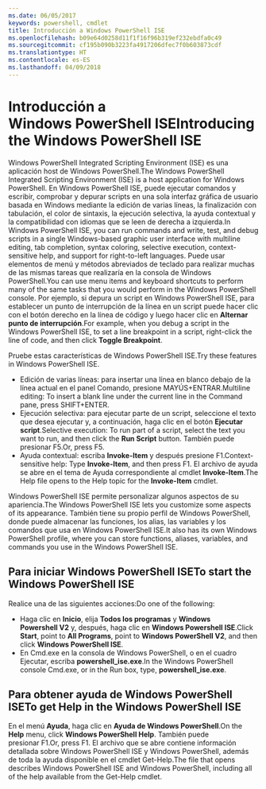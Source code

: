 ```yaml
---
ms.date: 06/05/2017
keywords: powershell, cmdlet
title: Introducción a Windows PowerShell ISE
ms.openlocfilehash: b09e64d0258d11f1f16f96b319ef232ebdfa0c49
ms.sourcegitcommit: cf195b090b3223fa4917206dfec7f0b603873cdf
ms.translationtype: HT
ms.contentlocale: es-ES
ms.lasthandoff: 04/09/2018
---
```

# <a name="introducing-the-windows-powershell-ise"></a><span data-ttu-id="40328-103">Introducción a Windows PowerShell ISE</span><span class="sxs-lookup"><span data-stu-id="40328-103">Introducing the Windows PowerShell ISE</span></span>

<span data-ttu-id="40328-104">Windows PowerShell Integrated Scripting Environment (ISE) es una aplicación host de Windows PowerShell.</span><span class="sxs-lookup"><span data-stu-id="40328-104">The Windows PowerShell Integrated Scripting Environment (ISE) is a host application for Windows PowerShell.</span></span> <span data-ttu-id="40328-105">En Windows PowerShell ISE, puede ejecutar comandos y escribir, comprobar y depurar scripts en una sola interfaz gráfica de usuario basada en Windows mediante la edición de varias líneas, la finalización con tabulación, el color de sintaxis, la ejecución selectiva, la ayuda contextual y la compatibilidad con idiomas que se leen de derecha a izquierda.</span><span class="sxs-lookup"><span data-stu-id="40328-105">In Windows PowerShell ISE, you can run commands and write, test, and debug scripts in a single Windows-based graphic user interface with multiline editing, tab completion, syntax coloring, selective execution, context-sensitive help, and support for right-to-left languages.</span></span> <span data-ttu-id="40328-106">Puede usar elementos de menú y métodos abreviados de teclado para realizar muchas de las mismas tareas que realizaría en la consola de Windows PowerShell.</span><span class="sxs-lookup"><span data-stu-id="40328-106">You can use menu items and keyboard shortcuts to perform many of the same tasks that you would perform in the Windows PowerShell console.</span></span> <span data-ttu-id="40328-107">Por ejemplo, si depura un script en Windows PowerShell ISE, para establecer un punto de interrupción de la línea en un script puede hacer clic con el botón derecho en la línea de código y luego hacer clic en **Alternar punto de interrupción**.</span><span class="sxs-lookup"><span data-stu-id="40328-107">For example, when you debug a script in the Windows PowerShell ISE, to set a line breakpoint in a script, right-click the line of code, and then click **Toggle Breakpoint**.</span></span>

<span data-ttu-id="40328-108">Pruebe estas características de Windows PowerShell ISE.</span><span class="sxs-lookup"><span data-stu-id="40328-108">Try these features in Windows PowerShell ISE.</span></span>

- <span data-ttu-id="40328-109">Edición de varias líneas: para insertar una línea en blanco debajo de la línea actual en el panel Comando, presione MAYÚS+ENTRAR.</span><span class="sxs-lookup"><span data-stu-id="40328-109">Multiline editing: To insert a blank line under the current line in the Command pane, press SHIFT+ENTER.</span></span>
- <span data-ttu-id="40328-110">Ejecución selectiva: para ejecutar parte de un script, seleccione el texto que desea ejecutar y, a continuación, haga clic en el botón **Ejecutar script**.</span><span class="sxs-lookup"><span data-stu-id="40328-110">Selective execution: To run part of a script, select the text you want to run, and then click the **Run Script** button.</span></span> <span data-ttu-id="40328-111">También puede presionar F5.</span><span class="sxs-lookup"><span data-stu-id="40328-111">Or, press F5.</span></span>
- <span data-ttu-id="40328-112">Ayuda contextual: escriba **Invoke-Item** y después presione F1.</span><span class="sxs-lookup"><span data-stu-id="40328-112">Context-sensitive help: Type **Invoke-Item**, and then press F1.</span></span> <span data-ttu-id="40328-113">El archivo de ayuda se abre en el tema de Ayuda correspondiente al cmdlet **Invoke-Item**.</span><span class="sxs-lookup"><span data-stu-id="40328-113">The Help file opens to the Help topic for the **Invoke-Item** cmdlet.</span></span>

<span data-ttu-id="40328-114">Windows PowerShell ISE permite personalizar algunos aspectos de su apariencia.</span><span class="sxs-lookup"><span data-stu-id="40328-114">The Windows PowerShell ISE lets you customize some aspects of its appearance.</span></span> <span data-ttu-id="40328-115">También tiene su propio perfil de Windows PowerShell, donde puede almacenar las funciones, los alias, las variables y los comandos que usa en Windows PowerShell ISE.</span><span class="sxs-lookup"><span data-stu-id="40328-115">It also has its own Windows PowerShell profile, where you can store functions, aliases, variables, and commands you use in the Windows PowerShell ISE.</span></span>

## <a name="to-start-the-windows-powershell-ise"></a><span data-ttu-id="40328-116">Para iniciar Windows PowerShell ISE</span><span class="sxs-lookup"><span data-stu-id="40328-116">To start the Windows PowerShell ISE</span></span>

<span data-ttu-id="40328-117">Realice una de las siguientes acciones:</span><span class="sxs-lookup"><span data-stu-id="40328-117">Do one of the following:</span></span>

- <span data-ttu-id="40328-118">Haga clic en **Inicio**, elija **Todos los programas** y **Windows Powershell V2** y, después, haga clic en **Windows Powershell ISE**.</span><span class="sxs-lookup"><span data-stu-id="40328-118">Click **Start**, point to **All Programs**, point to **Windows PowerShell V2**, and then click **Windows PowerShell ISE**.</span></span>
- <span data-ttu-id="40328-119">En Cmd.exe en la consola de Windows PowerShell, o en el cuadro Ejecutar, escriba **powershell_ise.exe**.</span><span class="sxs-lookup"><span data-stu-id="40328-119">In the Windows PowerShell console Cmd.exe, or in the Run box, type, **powershell_ise.exe**.</span></span>

## <a name="to-get-help-in-the-windows-powershell-ise"></a><span data-ttu-id="40328-120">Para obtener ayuda de Windows PowerShell ISE</span><span class="sxs-lookup"><span data-stu-id="40328-120">To get Help in the Windows PowerShell ISE</span></span>

<span data-ttu-id="40328-121">En el menú **Ayuda**, haga clic en **Ayuda de Windows PowerShell**.</span><span class="sxs-lookup"><span data-stu-id="40328-121">On the **Help** menu, click **Windows PowerShell Help**.</span></span> <span data-ttu-id="40328-122">También puede presionar F1.</span><span class="sxs-lookup"><span data-stu-id="40328-122">Or, press F1.</span></span> <span data-ttu-id="40328-123">El archivo que se abre contiene información detallada sobre Windows PowerShell ISE y Windows PowerShell, además de toda la ayuda disponible en el cmdlet Get-Help.</span><span class="sxs-lookup"><span data-stu-id="40328-123">The file that opens describes Windows PowerShell ISE and Windows PowerShell, including all of the help available from the Get-Help cmdlet.</span></span>